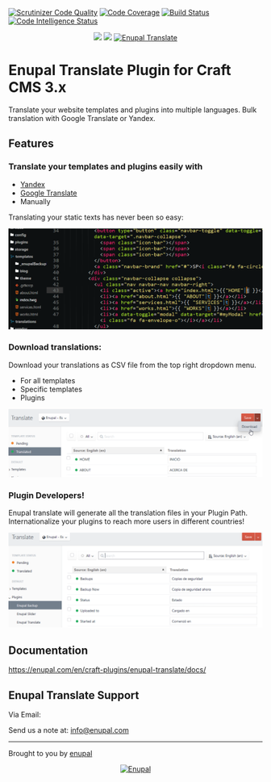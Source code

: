 [![Scrutinizer Code Quality](https://scrutinizer-ci.com/g/enupal/translate/badges/quality-score.png?b=master)](https://scrutinizer-ci.com/g/enupal/translate/?branch=master) [![Code Coverage](https://scrutinizer-ci.com/g/enupal/translate/badges/coverage.png?b=master)](https://scrutinizer-ci.com/g/enupal/translate/?branch=master) [![Build Status](https://scrutinizer-ci.com/g/enupal/translate/badges/build.png?b=master)](https://scrutinizer-ci.com/g/enupal/translate/build-status/master) [![Code Intelligence Status](https://scrutinizer-ci.com/g/enupal/translate/badges/code-intelligence.svg?b=master)](https://scrutinizer-ci.com/code-intelligence)

<p align="center">
  <img src="https://scrutinizer-ci.com/g/enupal/translate/badges/quality-score.png?b=master"> <img src="https://scrutinizer-ci.com/g/enupal/translate/badges/coverage.png?b=master">
	<a href="https://enupal.com/en/craft-plugins/enupal-translate/docs/" target="_blank">
	<img width="212" height="212" src="https://enupal.com/assets/docs/translate-icon.svg" alt="Enupal Translate"></a>
</p>

# Enupal Translate Plugin for Craft CMS 3.x

Translate your website templates and plugins into multiple languages. Bulk translation with Google Translate or Yandex.

## Features

### Translate your templates and plugins easily with

*  [Yandex](https://translate.yandex.com/)
*  [Google Translate](https://cloud.google.com/translate/?hl=es)
*  Manually

Translating your static texts has never been so easy:

![Screenshot](resources/screenshots/enupal-translate-final-1.gif)

### Download translations:

Download your translations as CSV file from the top right dropdown menu.

* For all templates
* Specific templates
* Plugins

![Screenshot](resources/screenshots/6-enupal-translate.png)

### Plugin Developers!

Enupal translate will generate all the translation files in your Plugin Path. Internationalize your plugins to reach more users in different countries!

![Screenshot](resources/screenshots/7-enupal-translate.png)

## Documentation

https://enupal.com/en/craft-plugins/enupal-translate/docs/

## Enupal Translate Support

Via Email:

Send us a note at: info@enupal.com

------------------------------------------------------------

Brought to you by [enupal](https://enupal.com/en)

<p align="center">
	<a href="https://enupal.com/en" target="_blank">
	<img width="169" height="35" src="https://enupal.com/assets/docs/enupal-logo.png" alt="Enupal"></a>
</p>




